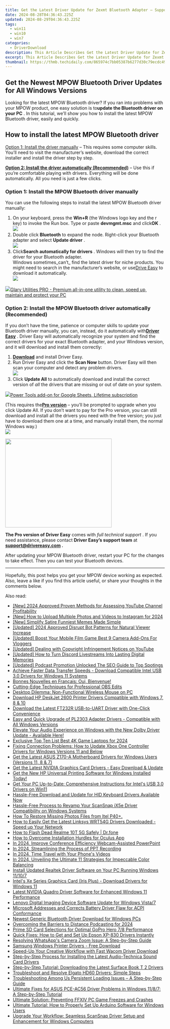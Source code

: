 ```yaml
---
title: Get the Latest Driver Update for Zexmt Bluetooth Adapter – Supports Windows 10/7/8
date: 2024-08-28T04:36:43.225Z
updated: 2024-08-29T04:36:43.225Z
tags:
  - win11
  - win10
  - win7
categories:
  - DriverDownload
description: This Article Describes Get the Latest Driver Update for Zexmt Bluetooth Adapter – Supports Windows 10/7/8
excerpt: This Article Describes Get the Latest Driver Update for Zexmt Bluetooth Adapter – Supports Windows 10/7/8
thumbnail: https://thmb.techidaily.com/865974c7bb05387b6277d30c79ecdc49aad19ee23c97d33e5069a1776373f52c.jpg
---
```


## Get the Newest MPOW Bluetooth Driver Updates for All Windows Versions

Looking for the latest MPOW Bluetooth driver? If you ran into problems with your MPOW product, one easy solution is to**update the Bluetooth driver on your PC** . In this tutorial, we’ll show you how to install the latest MPOW Bluetooth driver, easily and quickly.

## How to install the latest MPOW Bluetooth driver

[Option 1: Install the driver manually](https://tools.techidaily.com/drivereasy/download/) – This requires some computer skills. You’ll need to visit the manufacturer’s website, download the correct installer and install the driver step by step.

[**Option 2: Install the driver automatically (Recommended)**](https://www.drivereasy.com/knowledge/mpow-bluetooth-driver-download-update-windows-10-8-7/#option2) – Use this if you’re comfortable playing with drivers. Everything will be done automatically. All you need is just a few clicks.

### Option 1: Install the MPOW Bluetooth driver manually

 You can use the following steps to install the latest MPOW Bluetooth driver manually:

1. On your keyboard, press the **Win+R** (the Windows logo key and the r key) to invoke the Run box. Type or paste **devmgmt.msc** and click**OK** .  
![](https://images.drivereasy.com/wp-content/uploads/2020/12/devmgmt-msc-ok.jpg)
2. Double click **Bluetooth**  to expand the node. Right-click your Bluetooth adapter and select **Update driver** .  
![](https://images.drivereasy.com/wp-content/uploads/2021/03/mpow-manually-0.jpg)
3. Click**Search automatically for drivers** . Windows will then try to find the driver for your Bluetooth adapter.  
 Windows sometimes_can’t_ find the latest driver for niche products. You might need to search in the manufacturer’s website, or use[Drive Easy](https://tools.techidaily.com/drivereasy/download/) to download it automatically.  
![](https://images.drivereasy.com/wp-content/uploads/2021/03/mpow-manually-1.jpg)

<!-- affiliate ads begin -->
<a href="https://order.glarysoft.com/order/checkout.php?PRODS=4535075&QTY=1&AFFILIATE=108875&CART=1"><img src="https://secure.avangate.com/images/merchant/6734fa703f6633ab896eecbdfad8953a/products/GU-500_672.png" border="0">Glary Utilities PRO -  Premium all-in-one utility to clean, speed up, maintain and protect your PC</a>
<!-- affiliate ads end -->
### Option 2: Install the MPOW Bluetooth driver automatically (Recommended)

 If you don’t have the time, patience or computer skills to update your Bluetooth driver manually, you can, instead, do it automatically with[**Driver Easy**](https://tools.techidaily.com/drivereasy/download/) . Driver Easy will automatically recognize your system and find the correct drivers for your exact Bluetooth adapter, and your Windows version, and it will download and install them correctly:

1. **[Download](https://tools.techidaily.com/drivereasy/download/)**  and install Driver Easy.
2. Run Driver Easy and click the **Scan Now** button. Driver Easy will then scan your computer and detect any problem drivers.  
![](https://images.drivereasy.com/wp-content/uploads/2020/11/Scan-now-1.jpg)
3. Click **Update All** to automatically download and install the correct version of _all_ the drivers that are missing or out of date on your system.  
<!-- affiliate ads begin -->
<a href="https://secure.2checkout.com/order/checkout.php?PRODS=4726807&QTY=1&AFFILIATE=108875&CART=1"><img src="https://secure.avangate.com/images/merchant/c14a8df1e1b4d5297e9cb30cb34d5a00/products/copy_copy_power-tools-48.png" border="0">Power Tools add-on for Google Sheets, Lifetime subscription</a>
<!-- affiliate ads end -->
 (This requires the[**Pro version**](https://tools.techidaily.com/drivereasy/download/) – you’ll be prompted to upgrade when you click Update All. If you don’t want to pay for the Pro version, you can still download and install all the drivers you need with the free version; you just have to download them one at a time, and manually install them, the normal Windows way.)  
![](https://images.drivereasy.com/wp-content/uploads/2021/03/mpow-de.jpg)

<!-- affiliate ads begin -->
<a href="https://getlyla.pxf.io/c/5597632/1455723/15391" target="_top" id="1455723"><img src="//a.impactradius-go.com/display-ad/15391-1455723" border="0" alt="" width="336" height="280"/></a><img height="0" width="0" src="https://imp.pxf.io/i/5597632/1455723/15391" style="position:absolute;visibility:hidden;" border="0" />
<!-- affiliate ads end -->
**The Pro version of Driver Easy** comes with _full technical support_ . If you need assistance, please contact **Driver Easy’s support team** at **[support@drivereasy.com](https://tools.techidaily.com/drivereasy/download/) .**

 After updating your MPOW Bluetooth driver, restart your PC for the changes to take effect. Then you can test your Bluetooth devices.

---

 Hopefully, this post helps you get your MPOW device working as expected. Also, leave a like if you find this article useful, or share your thoughts in the comments below.

<ins class="adsbygoogle"
     style="display:block"
     data-ad-format="autorelaxed"
     data-ad-client="ca-pub-7571918770474297"
     data-ad-slot="1223367746"></ins>



<ins class="adsbygoogle"
     style="display:block"
     data-ad-client="ca-pub-7571918770474297"
     data-ad-slot="8358498916"
     data-ad-format="auto"
     data-full-width-responsive="true"></ins>

<span class="atpl-alsoreadstyle">Also read:</span>
<div><ul>
<li><a href="https://youtube-docs.techidaily.com/024-approved-proven-methods-for-assessing-youtube-channel-profitability/"><u>[New] 2024 Approved  Proven Methods for Assessing YouTube Channel Profitability</u></a></li>
<li><a href="https://instagram-clips.techidaily.com/new-how-to-upload-multiple-photos-and-videos-to-instagram-for-2024/"><u>[New] How to Upload Multiple Photos and Videos to Instagram for 2024</u></a></li>
<li><a href="https://extra-approaches.techidaily.com/new-simplify-satire-funniest-memes-made-simple/"><u>[New] Simplify Satire  Funniest Memes Made Simple</u></a></li>
<li><a href="https://youtube-lab.techidaily.com/ed-2024-approved-disrupt-bot-patterns-for-natural-viewer-increase/"><u>[Updated] 2024 Approved  Disrupt Bot Patterns for Natural Viewer Increase</u></a></li>
<li><a href="https://youtube-videos.techidaily.com/updated-boost-your-mobile-film-game-best-9-camera-add-ons-for-vloggers/"><u>[Updated] Boost Your Mobile Film Game  Best 9 Camera Add-Ons For Vloggers</u></a></li>
<li><a href="https://youtube-clips.techidaily.com/updated-dealing-with-copyright-infringement-notices-on-youtube/"><u>[Updated] Dealing with Copyright Infringement Notices on YouTube</u></a></li>
<li><a href="https://video-screen-grab.techidaily.com/updated-how-to-turn-discord-livestreams-into-lasting-digital-memories/"><u>[Updated] How to Turn Discord Livestreams Into Lasting Digital Memories</u></a></li>
<li><a href="https://extra-guidance.techidaily.com/updated-podcast-promotion-unlocked-the-seo-guide-to-top-spotings/"><u>[Updated] Podcast Promotion Unlocked  The SEO Guide to Top Spotings</u></a></li>
<li><a href="https://win-amazing.techidaily.com/achieve-faster-data-transfer-speeds-download-compatible-intel-usb-30-drivers-for-windows-11-systems/"><u>Achieve Faster Data Transfer Speeds - Download Compatible Intel USB 3.0 Drivers for Windows 11 Systems</u></a></li>
<li><a href="https://mondly-stories.techidaily.com/1719578537330-bonnes-nouvelles-en-francais-oui-bienvenue/"><u>Bonnes Nouvelles en Français: Oui, Bienvenue!</u></a></li>
<li><a href="https://video-capture.techidaily.com/cutting-edge-techniques-for-professional-obs-edits/"><u>Cutting-Edge Techniques for Professional OBS Edits</u></a></li>
<li><a href="https://driver-error.techidaily.com/desktop-dilemma-non-functional-wireless-mouse-on-pc/"><u>Desktop Dilemma: Non-Functional Wireless Mouse on PC</u></a></li>
<li><a href="https://win-amazing.techidaily.com/1722962475899-download-hp-deskjet-2600-printer-drivers-compatible-with-windows-7-8-and-10/"><u>Download HP DeskJet 2600 Printer Drivers Compatible with Windows 7, 8 & 10</u></a></li>
<li><a href="https://win-amazing.techidaily.com/download-the-latest-ft232r-usb-to-uart-driver-with-one-click-convenience/"><u>Download the Latest FT232R USB-to-UART Driver with One-Click Convenience</u></a></li>
<li><a href="https://win-amazing.techidaily.com/easy-and-quick-upgrade-of-pl2303-adapter-drivers-compatible-with-all-windows-versions/"><u>Easy and Quick Upgrade of PL2303 Adapter Drivers - Compatible with All Windows Versions</u></a></li>
<li><a href="https://win-amazing.techidaily.com/elevate-your-audio-experience-on-windows-with-the-new-dolby-driver-update-available-here/"><u>Elevate Your Audio Experience on Windows with the New Dolby Driver Update - Available Here!</u></a></li>
<li><a href="https://some-knowledge.techidaily.com/exclusive-top-ten-list-best-4k-game-laptops-for-2024/"><u>Exclusive Top Ten List  Best 4K Game Laptops for 2024</u></a></li>
<li><a href="https://win-amazing.techidaily.com/fixing-connection-problems-how-to-update-xbox-one-controller-drivers-for-windows-versions-11-and-below/"><u>Fixing Connection Problems: How to Update Xbox One Controller Drivers for Windows Versions 11 and Below</u></a></li>
<li><a href="https://win-amazing.techidaily.com/get-the-latest-asus-z170-a-motherboard-drivers-for-windows-users-versions-11-8-and-7/"><u>Get the Latest ASUS Z170-A Motherboard Drivers for Windows Users (Versions 11, 8 & 7)</u></a></li>
<li><a href="https://win-amazing.techidaily.com/get-the-latest-nvidia-graphics-card-drivers-easy-download-and-update/"><u>Get the Latest NVIDIA Graphics Card Drivers - Easy Download & Update</u></a></li>
<li><a href="https://win-amazing.techidaily.com/1722974130395-get-the-new-hp-universal-printing-software-for-windows-installed-today/"><u>Get the New HP Universal Printing Software for Windows Installed Today!</u></a></li>
<li><a href="https://win-amazing.techidaily.com/get-your-pc-up-to-date-comprehensive-instructions-for-intels-usb-30-drivers-on-win11/"><u>Get Your PC Up-to-Date: Comprehensive Instructions for Intel's USB 3.0 Drivers on Win11</u></a></li>
<li><a href="https://win-amazing.techidaily.com/hassle-free-download-and-update-for-hid-keyboard-drivers-available-now/"><u>Hassle-Free Download and Update for HID Keyboard Drivers Available Now</u></a></li>
<li><a href="https://win-amazing.techidaily.com/hassle-free-process-to-revamp-your-scansnap-ix5e-driver-compatibility-on-windows-systems/"><u>Hassle-Free Process to Revamp Your ScanSnap iX5e Driver Compatibility on Windows Systems</u></a></li>
<li><a href="https://blog-min.techidaily.com/how-to-restore-missing-photos-files-from-itel-p40plus-by-fonelab-android-recover-photos/"><u>How To  Restore Missing Photos Files from Itel P40+.</u></a></li>
<li><a href="https://win-amazing.techidaily.com/1722977517977-how-to-easily-get-the-latest-linksys-wrt54g-drivers-downloaded-speed-up-your-network/"><u>How to Easily Get the Latest Linksys WRT54G Drivers Downloaded - Speed up Your Network</u></a></li>
<li><a href="https://fix-guide.techidaily.com/how-to-flash-dead-realme-10t-5g-safely-drfone-by-drfone-fix-android-problems-fix-android-problems/"><u>How to Flash Dead Realme 10T 5G Safely | Dr.fone</u></a></li>
<li><a href="https://games-able.techidaily.com/how-to-overcome-installation-hurdles-for-oculus-app/"><u>How to Overcome Installation Hurdles for Oculus App</u></a></li>
<li><a href="https://screen-mirroring-recording.techidaily.com/in-2024-improve-conference-efficiency-webcam-assisted-powerpoint/"><u>In 2024, Improve Conference Efficiency  Webcam-Assisted PowerPoint</u></a></li>
<li><a href="https://screen-capture.techidaily.com/in-2024-streamlining-the-process-of-ppt-recording/"><u>In 2024, Streamlining the Process of PPT Recording</u></a></li>
<li><a href="https://some-skills.techidaily.com/in-2024-time-travel-with-your-phones-videos/"><u>In 2024, Time Travel with Your Phone's Videos</u></a></li>
<li><a href="https://some-guidance.techidaily.com/in-2024-unveiling-the-ultimate-11-strategies-for-impeccable-color-balancing/"><u>In 2024, Unveiling the Ultimate 11 Strategies for Impeccable Color Balancing</u></a></li>
<li><a href="https://win-amazing.techidaily.com/install-updated-realtek-driver-software-on-your-pc-running-windows-11107/"><u>Install Updated Realtek Driver Software on Your PC Running Windows 11/10/7</u></a></li>
<li><a href="https://win-amazing.techidaily.com/intels-xe-series-graphics-card-iris-plus-download-drivers-for-windows-11/"><u>Intel's Xe Series Graphics Card (Iris Plus) - Download Drivers for Windows 11</u></a></li>
<li><a href="https://win-amazing.techidaily.com/latest-nvidia-quadro-driver-software-for-enhanced-windows-11-performance/"><u>Latest NVIDIA Quadro Driver Software for Enhanced Windows 11 Performance</u></a></li>
<li><a href="https://win-amazing.techidaily.com/lenovo-digital-imaging-device-software-update-for-windows-vista7/"><u>Lenovo Digital Imaging Device Software Update for Windows Vista/7</u></a></li>
<li><a href="https://win-amazing.techidaily.com/microsoft-addresses-and-corrects-battery-driver-flaw-for-acpi-conformance/"><u>Microsoft Addresses and Corrects Battery Driver Flaw for ACPI Conformance</u></a></li>
<li><a href="https://win-amazing.techidaily.com/newest-generic-bluetooth-driver-download-for-windows-pcs/"><u>Newest Generic Bluetooth Driver Download for Windows PCs</u></a></li>
<li><a href="https://video-capture.techidaily.com/overcoming-the-barriers-to-distance-podcasting-for-2024/"><u>Overcoming the Barriers to Distance Podcasting for 2024</u></a></li>
<li><a href="https://extra-information.techidaily.com/prime-sd-card-selections-for-optimal-gopro-hero-78-performance/"><u>Prime SD Card Selections for Optimal GoPro Hero 7/8 Performance</u></a></li>
<li><a href="https://win-amazing.techidaily.com/quick-fixes-how-to-get-and-set-up-epson-xp-830-drivers-instantly/"><u>Quick Fixes: How to Get and Set Up Epson XP-830 Drivers Instantly</u></a></li>
<li><a href="https://fox-that.techidaily.com/resolving-whatsapps-camera-zoom-issue-a-step-by-step-guide/"><u>Resolving WhatsApp's Camera Zoom Issue: A Step-by-Step Guide</u></a></li>
<li><a href="https://win-amazing.techidaily.com/samsung-windows-printer-drivers-free-download/"><u>Samsung Windows Printer Drivers - Free Download</u></a></li>
<li><a href="https://win-amazing.techidaily.com/speed-up-your-creative-workflow-with-fast-wacom-driver-download/"><u>Speed-Up Your Creative Workflow with Fast Wacom Driver Download</u></a></li>
<li><a href="https://win-amazing.techidaily.com/step-by-step-process-for-installing-the-latest-audio-technica-sound-card-drivers/"><u>Step-by-Step Process for Installing the Latest Audio-Technica Sound Card Drivers</u></a></li>
<li><a href="https://win-amazing.techidaily.com/step-by-step-tutorial-downloading-the-latest-surface-book-t-2-drivers/"><u>Step-by-Step Tutorial: Downloading the Latest Surface Book T 2 Drivers</u></a></li>
<li><a href="https://win-amazing.techidaily.com/troubleshoot-and-resolve-elgato-hd60-drivers-simple-steps/"><u>Troubleshoot and Resolve Elgato HD60 Drivers: Simple Steps</u></a></li>
<li><a href="https://win-answers.techidaily.com/troubleshooting-among-us-persistent-loading-issues-a-step-by-step-guide/"><u>Troubleshooting Among Us Persistent Loading Issues – A Step-by-Step Guide</u></a></li>
<li><a href="https://win-amazing.techidaily.com/ultimate-fixes-for-asus-pce-ac56-driver-problems-in-windows-1187-a-step-by-step-tutorial/"><u>Ultimate Fixes for ASUS PCE-AC56 Driver Problems in Windows 11/8/7: A Step-by-Step Tutorial</u></a></li>
<li><a href="https://win-solutions.techidaily.com/ultimate-solution-preventing-ffxiv-pc-game-freezes-and-crashes/"><u>Ultimate Solution: Preventing FFXIV PC Game Freezes and Crashes</u></a></li>
<li><a href="https://win-amazing.techidaily.com/ultimate-tutorial-how-to-properly-set-up-arduino-software-for-windows-users/"><u>Ultimate Tutorial: How to Properly Set Up Arduino Software for Windows Users</u></a></li>
<li><a href="https://win-amazing.techidaily.com/upgrade-your-workflow-seamless-scansnap-driver-setup-and-enhancement-for-windows-computers/"><u>Upgrade Your Workflow: Seamless ScanSnap Driver Setup and Enhancement for Windows Computers</u></a></li>
</ul></div>
